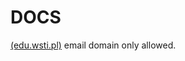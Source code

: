 # DOCS
[(edu.wsti.pl)](https://docs.google.com/document/d/12oVOsF-HxJy2liHsANnBPyrTcqEAjPPT0334axVYXlA/edit?usp=sharing) email domain only allowed.